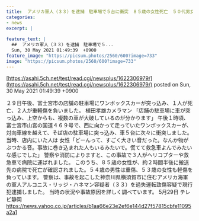 ```yaml
---
title:  アメリカ軍人（３３）を逮捕　駐車場で５台に衝突　８５歳の女性死亡　５０代男女は重軽傷　静岡県警  
categories:
- news
excerpt: |
  
feature_text: |
  ##  アメリカ軍人（３３）を逮捕　駐車場で５...
  Sun, 30 May 2021 01:49:39  +0900
feature_image: "https://picsum.photos/2560/600?image=733"
image: "https://picsum.photos/2560/600?image=733"
---
```


[https://asahi.5ch.net/test/read.cgi/newsplus/1622306979/](https://asahi.5ch.net/test/read.cgi/newsplus/1622306979/)
posted on Sun, 30 May 2021 01:49:39  +0900

<!--more-->

２９日午後、富士宮市の店舗の駐車場にワンボックスカーが突っ込み、１人が死亡、２人が重軽傷を負いました。 植田孝雄カメラマン 「店舗の駐車場に車が突っ込み、上空からも、複数の車が大破しているのが分かります」 午後１時頃、富士宮市山宮の国道４６９号で、西に向かって走っていたワンボックスカーが、対向車線を越えて、そば店の駐車場に突っ込み、車５台に次々に衝突しました。 当時、店内にいた人は 女性「どーんって、すごく大きい音だった。なんか物がぶつかる音。事故に巻き込まれた人もいるみたいで。慌てて救急車よんでみたいな感じでした」 警察や消防によりますと、この事故で３人がヘリコプターや救急車で病院に運ばれました。 このうち、８５歳の女性が、約２時間半後に搬送先の病院で死亡が確認されました。５４歳の男性は重傷、５３歳の女性も軽傷を負っています。 警察は、事故を起こした神奈川県横須賀市に住むアメリカ海軍の軍人アルコニス・リッジ・ハネマン容疑者（３３）を過失運転致傷容疑で現行犯逮捕しました。 当時の状況や事故原因を詳しく調べています。 5月29日 テレビ静岡 https://news.yahoo.co.jp/articles/b1aa66e23e2ef6e144d27f57815cbfe11095a2a1
